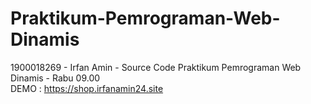 # Praktikum-Pemrograman-Web-Dinamis
1900018269 - Irfan Amin - Source Code Praktikum Pemrograman Web Dinamis - Rabu 09.00                      
DEMO : https://shop.irfanamin24.site
